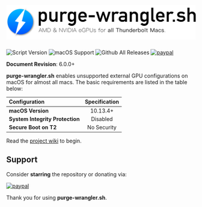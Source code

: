 # ![Header](/resources/header.png)
![Script Version](https://img.shields.io/github/release/mayankk2308/purge-wrangler.svg?style=for-the-badge)
![macOS Support](https://img.shields.io/badge/macOS-10.13.4+-orange.svg?style=for-the-badge) ![Github All Releases](https://img.shields.io/github/downloads/mayankk2308/purge-wrangler/total.svg?style=for-the-badge) [![paypal](https://www.paypalobjects.com/digitalassets/c/website/marketing/apac/C2/logos-buttons/optimize/34_Yellow_PayPal_Pill_Button.png)](https://www.paypal.com/cgi-bin/webscr?cmd=_donations&business=mayankk2308@icloud.com&lc=US&item_name=Development%20of%20PurgeWrangler&no_note=0&currency_code=USD&bn=PP-DonationsBF:btn_donate_SM.gif:NonHostedGuest)

**Document Revision**: 6.0.0+ 

**purge-wrangler.sh** enables unsupported external GPU configurations on macOS for almost all macs. The basic requirements are listed in the table below:

| Configuration | Specification |
| :----------- | :-----------: |
| **macOS Version** | 10.13.4+ |
| **System Integrity Protection** | Disabled |
| **Secure Boot on T2** | No Security |

Read the [project wiki](https://github.com/mayankk2308/purge-wrangler/wiki) to begin.

## Support
Consider **starring** the repository or donating via:

[![paypal](https://www.paypalobjects.com/digitalassets/c/website/marketing/apac/C2/logos-buttons/optimize/34_Yellow_PayPal_Pill_Button.png)](https://www.paypal.com/cgi-bin/webscr?cmd=_donations&business=mayankk2308@gmail.com&lc=US&item_name=Development%20of%20PurgeWrangler&no_note=0&currency_code=USD&bn=PP-DonationsBF:btn_donate_SM.gif:NonHostedGuest)

Thank you for using **purge-wrangler.sh**.
